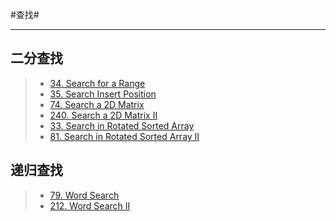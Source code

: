 #查找#
*****
## 二分查找 ##
>
>+ [34. Search for a Range](https://leetcode.com/problems/search-for-a-range/)
>+ [35. Search Insert Position](https://leetcode.com/problems/search-insert-position/)
>+ [74. Search a 2D Matrix](https://leetcode.com/problems/search-a-2d-matrix/)
>+ [240. Search a 2D Matrix II](https://leetcode.com/problems/search-a-2d-matrix-ii/)
>+ [33. Search in Rotated Sorted Array](https://leetcode.com/problems/search-in-rotated-sorted-array/)
>+ [81. Search in Rotated Sorted Array II](https://leetcode.com/problems/search-in-rotated-sorted-array-ii/)

## 递归查找 ##
>+ [79. Word Search](https://leetcode.com/problems/word-search/)
>+ [212. Word Search II](https://leetcode.com/problems/word-search-ii/)
